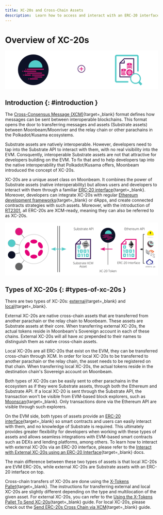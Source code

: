 ```yaml
---
title: XC-20s and Cross-Chain Assets
description:  Learn how to access and interact with an ERC-20 interface for cross-chain tokens on Moonbeam using the assets precompiled Solidity contract.
---
```


# Overview of XC-20s

![Cross-Chain Assets Precompiled Contracts Banner](/images/builders/interoperability/xcm/xc20/overview/overview-banner.png)

## Introduction {: #introduction } 

The [Cross-Consensus Message (XCM)](https://wiki.polkadot.network/docs/learn-crosschain){target=_blank} format defines how messages can be sent between interoperable blockchains. This format opens the door to transferring messages and assets (Substrate assets) between Moonbeam/Moonriver and the relay chain or other parachains in the Polkadot/Kusama ecosystems. 

Substrate assets are natively interoperable. However, developers need to tap into the Substrate API to interact with them, with no real visibility into the EVM. Consquently, interoperable Substrate assets are not that attractive for developers building on the EVM. To fix that and to help developers tap into the native interoperability that Polkadot/Kusama offers, Moonbeam introduced the concept of XC-20s.

XC-20s are a unique asset class on Moonbeam. It combines the power of Substrate assets (native interoperability) but allows users and developers to interact with them through a familiar [ERC-20 interface](/builders/interoperability/xcm/xc20/xc20/#the-erc20-interface){target=_blank}. Moreover, developers can integrate XC-20s with regular [Ethereum development frameworks](/builders/build/eth-api/dev-env/){target=_blank} or dApps, and create connected contracts strategies with such assets. Moreover, with the introduction of [RT2301](https://github.com/PureStake/moonbeam/tree/runtime-2301), all ERC-20s are XCM-ready, meaning they can also be referred to as XC-20s.

![Moonbeam XC-20 XCM Integration With Polkadot](/images/builders/interoperability/xcm/overview/overview-4.png)

## Types of XC-20s {: #types-of-xc-20s }

There are two types of XC-20s: [external](/builders/interoperability/xcm/xc20/xc20){target=_blank} and [local](/builders/interoperability/xcm/xc20/xcm-erc20s){target=_blank}.

External XC-20s are native cross-chain assets that are transferred from another parachain or the relay chain to Moonbeam. These assets are Substrate assets at their core. When transferring external XC-20s, the actual tokens reside in Moonbeam's Sovereign account in each of these chains. External XC-20s will all have _xc_ prepended to their names to distinguish them as native cross-chain assets.

Local XC-20s are all ERC-20s that exist on the EVM, they can be transferred cross-chain through XCM. In order for local XC-20s to be transferred to another parachain or the relay chain, the asset needs to be registered on that chain. When transferring local XC-20s, the actual tokens reside in the destination chain's Sovereign account on Moonbeam.

Both types of XC-20s can be easily sent to other parachains in the ecosystem as if they were Substrate assets, through both the Ethereum and Substrate API. If a local XC-20 is sent through the Substrate API, the transaction won't be visible from EVM-based block explorers, such as [Moonscan](https://moonscan.io){target=_blank}. Only transactions done via the Ethereum API are visible through such explorers.

On the EVM side, both types of assets provide an [ERC-20 interface](/builders/interoperability/xcm/xc20/xc20/#the-erc20-interface){target=_blank} so smart contracts and users can easily interact with them, and no knowledge of Substrate is required. This ultimately provides greater flexibility for developers when working with these types of assets and allows seamless integrations with EVM-based smart contracts such as DEXs and lending platforms, among others. To learn how to interact with external XC-20s via an ERC-20 interface, please refer to the [Interact with External XC-20s using an ERC-20 Interface](/builders/interoperability/xcm/xc20/xc20/#interact-with-the-precompile-using-remix){target=_blank} docs.

The main difference between these two types of assets is that local XC-20s are EVM ERC-20s, while external XC-20s are Substrate assets with an ERC-20 interface on top.

Cross-chain transfers of XC-20s are done using the [X-Tokens Pallet](/builders/interoperability/xcm/xc20/xtokens/){target=_blank}. The instructions for transferring external and local XC-20s are slightly different depending on the type and multilocation of the given asset. For external XC-20s, you can refer to the [Using the X-Tokens Pallet To Send XC-20s](/builders/interoperability/xcm/xc20/xtokens){target=_blank} guide. For local XC-20s, please check out the [Send ERC-20s Cross Chain via XCM](/builders/interoperability/xcm/xc20/xcm-erc20s){target=_blank} guide.

